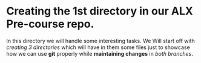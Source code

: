 # Creating the 1st directory in our ALX Pre-course repo.

In this directory we will handle some interesting tasks. We Will start off with *creating 3 directories* which will have in them some files just to showcase how we can use **git** properly while **maintaining changes** in _both branches_.
